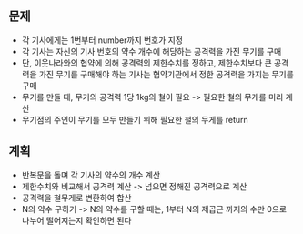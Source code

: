 ## 문제
- 각 기사에게는 1번부터 number까지 번호가 지정
- 각 기사는 자신의 기사 번호의 약수 개수에 해당하는 공격력을 가진 무기를 구매
- 단, 이웃나라와의 협약에 의해 공격력의 제한수치를 정하고, 제한수치보다 큰 공격력을 가진 무기를 구매해야 하는 기사는 협약기관에서 정한 공격력을 가지는 무기를 구매
- 무기를 만들 때, 무기의 공격력 1당 1kg의 철이 필요 -> 필요한 철의 무게를 미리 계산
- 무기점의 주인이 무기를 모두 만들기 위해 필요한 철의 무게를 return

## 계획
- 반복문을 돌며 각 기사의 약수의 개수 계산
- 제한수치와 비교해서 공격력 계산 -> 넘으면 정해진 공격력으로 계산
- 공격력을 철무게로 변환하여 합산
- N의 약수 구하기 -> N의 약수를 구할 때는, 1부터 N의 제곱근 까지의 수만 0으로 나누어 떨어지는지 확인하면 된다
